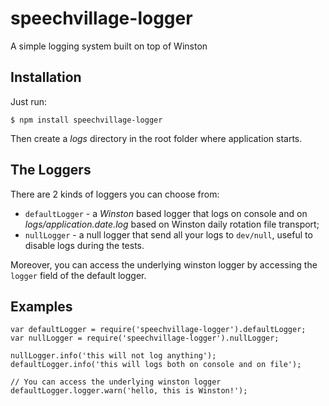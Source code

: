 # speechvillage-logger
A simple logging system built on top of Winston

Installation
------
Just run:
```
$ npm install speechvillage-logger
```
Then create a *logs* directory in the root folder where application starts.

The Loggers
------
There are 2 kinds of loggers you can choose from:

+ `defaultLogger` - a *Winston* based logger that logs on console and on *logs/application.date.log* based on Winston daily rotation file transport;
+ `nullLogger` - a null logger that send all your logs to `dev/null`, useful to disable logs during the tests.

Moreover, you can access the underlying winston logger by accessing the `logger` field of the default logger.

Examples
--------

```
var defaultLogger = require('speechvillage-logger').defaultLogger;
var nullLogger = require('speechvillage-logger').nullLogger;

nullLogger.info('this will not log anything');
defaultLogger.info('this will logs both on console and on file');

// You can access the underlying winston logger
defaultLogger.logger.warn('hello, this is Winston!');
```
